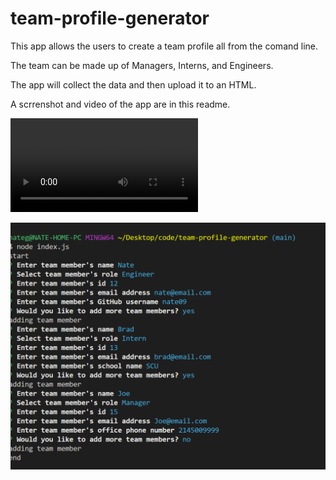 # team-profile-generator


This app allows the users to create a team profile all from the comand line.

The team can be made up of Managers, Interns, and Engineers.

The app will collect the data and then upload it to an HTML. 

A scrrenshot and video of the app are in this readme. 

![video](.//assests/video.mp4)




![screenshot](.//assests/screenshot.PNG)

